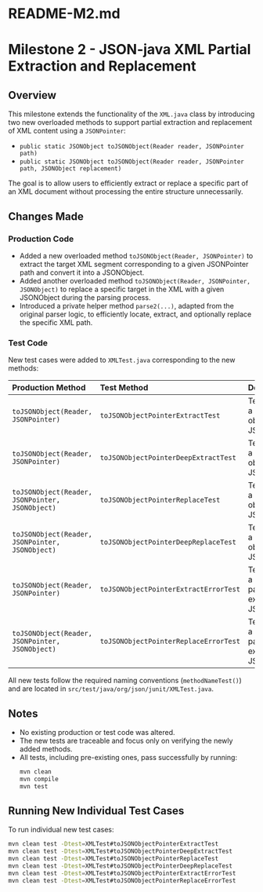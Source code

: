 # README-M2.md

# Milestone 2 - JSON-java XML Partial Extraction and Replacement

## Overview
This milestone extends the functionality of the `XML.java` class by introducing two new overloaded methods to support partial extraction and replacement of XML content using a `JSONPointer`:

- `public static JSONObject toJSONObject(Reader reader, JSONPointer path)`
- `public static JSONObject toJSONObject(Reader reader, JSONPointer path, JSONObject replacement)`

The goal is to allow users to efficiently extract or replace a specific part of an XML document without processing the entire structure unnecessarily.

## Changes Made

### Production Code
- Added a new overloaded method `toJSONObject(Reader, JSONPointer)` to extract the target XML segment corresponding to a given JSONPointer path and convert it into a JSONObject.
- Added another overloaded method `toJSONObject(Reader, JSONPointer, JSONObject)` to replace a specific target in the XML with a given JSONObject during the parsing process.
- Introduced a private helper method `parse2(...)`, adapted from the original parser logic, to efficiently locate, extract, and optionally replace the specific XML path.

### Test Code
New test cases were added to `XMLTest.java` corresponding to the new methods:

| Production Method | Test Method | Description |
|:---|:---|:---|
| `toJSONObject(Reader, JSONPointer)` | `toJSONObjectPointerExtractTest` | Tests extracting a single-level object using JSONPointer. |
| `toJSONObject(Reader, JSONPointer)` | `toJSONObjectPointerDeepExtractTest` | Tests extracting a deeply nested object using JSONPointer. |
| `toJSONObject(Reader, JSONPointer, JSONObject)` | `toJSONObjectPointerReplaceTest` | Tests replacing a single-level object using JSONPointer. |
| `toJSONObject(Reader, JSONPointer, JSONObject)` | `toJSONObjectPointerDeepReplaceTest` | Tests replacing a deeply nested object using JSONPointer. |
| `toJSONObject(Reader, JSONPointer)` | `toJSONObjectPointerExtractErrorTest` | Tests extracting a non-existing path and expects a JSONException. |
| `toJSONObject(Reader, JSONPointer, JSONObject)` | `toJSONObjectPointerReplaceErrorTest` | Tests replacing a non-existing path and expects a JSONException. |

All new tests follow the required naming conventions (`methodNameTest()`) and are located in `src/test/java/org/json/junit/XMLTest.java`.

## Notes
- No existing production or test code was altered.
- The new tests are traceable and focus only on verifying the newly added methods.
- All tests, including pre-existing ones, pass successfully by running:
  ```bash
  mvn clean
  mvn compile
  mvn test
  ```

## Running New Individual Test Cases
To run individual new test cases:

```bash
mvn clean test -Dtest=XMLTest#toJSONObjectPointerExtractTest
mvn clean test -Dtest=XMLTest#toJSONObjectPointerDeepExtractTest
mvn clean test -Dtest=XMLTest#toJSONObjectPointerReplaceTest
mvn clean test -Dtest=XMLTest#toJSONObjectPointerDeepReplaceTest
mvn clean test -Dtest=XMLTest#toJSONObjectPointerExtractErrorTest
mvn clean test -Dtest=XMLTest#toJSONObjectPointerReplaceErrorTest
```
